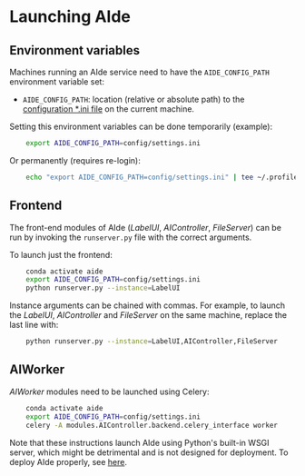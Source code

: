 # Launching AIde

## Environment variables
Machines running an AIde service need to have the `AIDE_CONFIG_PATH` environment variable set:

* `AIDE_CONFIG_PATH`: location (relative or absolute path) to the [configuration *.ini file](configure_settings.md) on the current machine.


Setting this environment variables can be done temporarily (example):
```bash
    export AIDE_CONFIG_PATH=config/settings.ini
```

Or permanently (requires re-login):
```bash
    echo "export AIDE_CONFIG_PATH=config/settings.ini" | tee ~/.profile
```


## Frontend
The front-end modules of AIde (_LabelUI_, _AIController_, _FileServer_) can be run by invoking the `runserver.py` file with the correct arguments.

To launch just the frontend:
```bash
    conda activate aide
    export AIDE_CONFIG_PATH=config/settings.ini
    python runserver.py --instance=LabelUI
```

Instance arguments can be chained with commas. For example, to launch the _LabelUI_, _AIController_ and _FileServer_ on the same machine, replace the last line with:
```bash
    python runserver.py --instance=LabelUI,AIController,FileServer
```


## AIWorker
_AIWorker_ modules need to be launched using Celery:
```bash
    conda activate aide
    export AIDE_CONFIG_PATH=config/settings.ini
    celery -A modules.AIController.backend.celery_interface worker
```



Note that these instructions launch AIde using Python's built-in WSGI server, which might be detrimental and is not designed for deployment.
To deploy AIde properly, see [here](deployment.md).